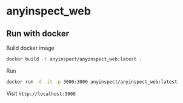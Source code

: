 # anyinspect_web

## Run with docker

Build docker image

```sh
docker build -t anyinspect/anyinspect_web:latest .
```

Run

```sh
docker run -d -it -p 3000:3000 anyinspect/anyinspect_web:latest
```

Visit `http://localhost:3000`
